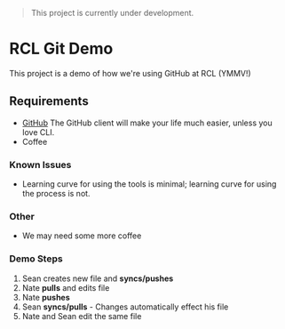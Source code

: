 > This project is currently under development.

# RCL Git Demo
This project is a demo of how we're using GitHub at RCL (YMMV!)


## Requirements
- [GitHub](https://desktop.github.com/) The GitHub client will make your life much easier, unless you love CLI.
- Coffee

### Known Issues
- Learning curve for using the tools is minimal; learning curve for using the process is not.

### Other
- We may need some more coffee

### Demo Steps
1. Sean creates new file and **syncs/pushes**
2. Nate **pulls** and edits file
3. Nate **pushes**
4. Sean **syncs/pulls** - Changes automatically effect his file
5. Nate and Sean edit the same file
